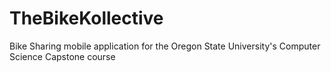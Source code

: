 # TheBikeKollective
Bike Sharing mobile application for the Oregon State University's Computer Science Capstone course
